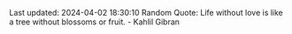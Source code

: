 Last updated: 2024-04-02 18:30:10
Random Quote: Life without love is like a tree without blossoms or fruit. - Kahlil Gibran